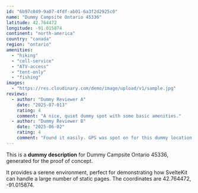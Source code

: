 ```yaml
---
id: "6b97c049-9a07-4fdf-ab01-6a3f2d2925c0"
name: "Dummy Campsite Ontario 45336"
latitude: 42.764472
longitude: -91.015874
continent: "north-america"
country: "canada"
region: "ontario"
amenities:
  - "hiking"
  - "cell-service"
  - "ATV-access"
  - "tent-only"
  - "fishing"
images:
  - "https://res.cloudinary.com/demo/image/upload/v1/sample.jpg"
reviews:
  - author: "Dummy Reviewer A"
    date: "2025-07-013"
    rating: 4
    comment: "A nice, quiet dummy spot with some basic amenities."
  - author: "Dummy Reviewer B"
    date: "2025-06-02"
    rating: 4
    comment: "Found it easily. GPS was spot on for this dummy location."
---
```


This is a **dummy description** for Dummy Campsite Ontario 45336, generated for the proof of concept.

It provides a serene environment, perfect for demonstrating how SvelteKit can handle a large number of static pages. The coordinates are 42.764472, -91.015874.
